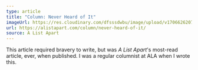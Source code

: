 ```yaml
---
type: article
title: "Column: Never Heard of It"
imageUrl: https://res.cloudinary.com/dfsssdwbu/image/upload/v1706626207/ala-logo_zu6mfm.png
url: https://alistapart.com/column/never-heard-of-it/
source: A List Apart
---
```


This article required bravery to write, but was _A List Apart_'s most-read article, ever, when published. I was a regular columnist at ALA when I wrote this.
